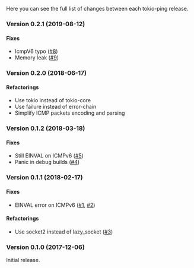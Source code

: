 Here you can see the full list of changes between each tokio-ping release.

### Version 0.2.1 (2019-08-12)

#### Fixes
* IcmpV6 typo ([#8](https://github.com/knsd/tokio-ping/pull/8))
* Memory leak ([#9](https://github.com/knsd/tokio-ping/pull/9))

### Version 0.2.0 (2018-06-17)

#### Refactorings
* Use tokio instead of tokio-core
* Use failure instead of error-chain
* Simplify ICMP packets encoding and parsing

### Version 0.1.2 (2018-03-18)

#### Fixes
* Still EINVAL on ICMPv6 ([#5](https://github.com/knsd/tokio-ping/pull/5))
* Panic in debug builds ([#4](https://github.com/knsd/tokio-ping/issues/4))

### Version 0.1.1 (2018-02-17)

#### Fixes
* EINVAL error on ICMPv6 ([#1](https://github.com/knsd/tokio-ping/issues/1), [#2](https://github.com/knsd/tokio-ping/pull/2))

#### Refactorings
* Use socket2 instead of lazy_socket ([#3](https://github.com/knsd/tokio-ping/pull/3))


### Version 0.1.0 (2017-12-06)

Initial release.
